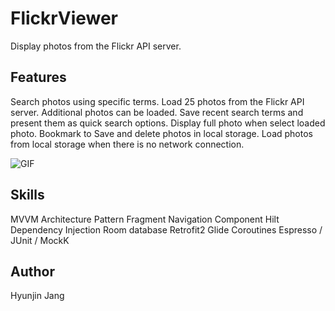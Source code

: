 # FlickrViewer
Display photos from the Flickr API server.

## Features
Search photos using specific terms.
Load 25 photos from the Flickr API server.
Additional photos can be loaded.
Save recent search terms and present them as quick search options.
Display full photo when select loaded photo.
Bookmark to Save and delete photos in local storage.
Load photos from local storage when there is no network connection.

![GIF](img/flickrviewer.gif)

## Skills
MVVM Architecture Pattern
Fragment Navigation Component
Hilt Dependency Injection
Room database
Retrofit2
Glide
Coroutines
Espresso / JUnit / MockK

## Author
Hyunjin Jang
